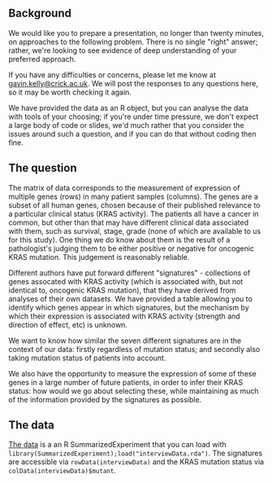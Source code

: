 ## Background

We would like you to prepare a presentation, no longer than twenty minutes, on approaches to the following problem. There is no single "right" answer; rather, we're looking to see evidence of deep understanding of your preferred approach.

If you have any difficulties or concerns, please let me know at gavin.kelly@crick.ac.uk. We will post the responses to any questions here, so it may be worth checking it again.

We have provided the data as an R object, but you can analyse the data with tools of your choosing; if you're under time pressure, we don't expect a large body of code or slides, we'd much rather that you consider the issues around such a question, and if you can do that without coding then fine.

## The question

The matrix of data corresponds to the measurement of expression of multiple genes (rows) in many patient samples (columns). The genes are a subset of all human genes, chosen because of their published relevance to a particular clinical status (KRAS activity). The patients all have a cancer in common, but other than that may have different clinical data associated with them, such as survival, stage, grade (none of which are available to us for this study). One thing we do know about them is the result of a pathologist's judging them to be either positive or negative for oncogenic KRAS mutation. This judgement is reasonably reliable.

Different authors have put forward different "signatures" - collections of genes assocated with KRAS activity (which is associated with, but not identical to, oncogenic KRAS mutation), that they have derived from analyses of their own datasets. We have provided a table allowing you to identify which genes appear in which signatures, but the mechanism by which their expression is associated with KRAS activity (strength and direction of effect, etc) is unknown.

We want to know how similar the seven different signatures are in the context of our data: firstly regardless of mutation status; and secondly also taking mutation status of patients into account.

We also have the opportunity to measure the expression of some of these genes in a large number of future patients, in order to infer their KRAS status: how would we go about selecting these, while maintaining as much of the information provided by the signatures as possible.

## The data

[The data](interviewData.rda) is a an R SummarizedExperiment that you can load with `library(SummarizedExperiment);load("interviewData.rda")`. The signatures are accessible via `rowData(interviewData)` and the KRAS mutation status via `colData(interviewData)$mutant`.
